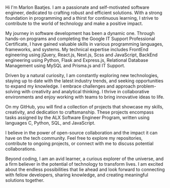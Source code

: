 Hi I'm Marlon Baatjes. I am a passionate and self-motivated software engineer, dedicated to crafting robust and efficient solutions. With a strong foundation in programming and a thirst for continuous learning, I strive to contribute to the world of technology and make a positive impact.

My journey in software development has been a dynamic one. Through hands-on programs and completing the Google IT Support Professional Certificate, I have gained valuable skills in various programming languages, frameworks, and systems. My technical expertise includes FrontEnd egineering using jQuery, React.js, Next.js, Scss and JavaScript, BackEnd engineering using Python, Flask and Express.js, Relational Database Management using MySQL and Prisma.js and IT Support.

Driven by a natural curiosity, I am constantly exploring new technologies, staying up to date with the latest industry trends, and seeking opportunities to expand my knowledge. I embrace challenges and approach problem-solving with creativity and analytical thinking. I thrive in collaborative environments and enjoy working with teams to bring innovative ideas to life.

On my GitHub, you will find a collection of projects that showcase my skills, creativity, and dedication to craftsmanship. These projects encompass tasks assigned by the ALX Software Engineer Program, written using languages C, Python, SQL, and JavaScript.

I believe in the power of open-source collaboration and the impact it can have on the tech community. Feel free to explore my repositories, contribute to ongoing projects, or connect with me to discuss potential collaborations.

Beyond coding, I am an avid learner, a curious explorer of the universe, and a firm believer in the potential of technology to transform lives. I am excited about the endless possibilities that lie ahead and look forward to connecting with fellow developers, sharing knowledge, and creating meaningful solutions together.

<!---
mdesignscode/mdesignscode is a ✨ special ✨ repository because its `README.md` (this file) appears on your GitHub profile.
You can click the Preview link to take a look at your changes.
--->
